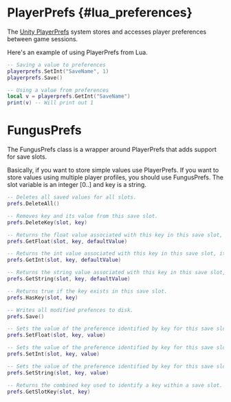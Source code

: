 # PlayerPrefs {#lua_preferences}

The [Unity PlayerPrefs](http://docs.unity3d.com/ScriptReference/PlayerPrefs.html) system stores and accesses player preferences between game sessions.

Here's an example of using PlayerPrefs from Lua.

```lua
-- Saving a value to preferences
playerprefs.SetInt("SaveName", 1)
playerprefs.Save()

-- Using a value from preferences
local v = playerprefs.GetInt("SaveName")
print(v) -- Will print out 1
```

# FungusPrefs

The FungusPrefs class is a wrapper around PlayerPrefs that adds support for save slots. 

Basically, if you want to store simple values use PlayerPrefs. If you want to store values using multiple player profiles, you should use FungusPrefs. The slot variable is an integer [0..] and key is a string.

```lua
-- Deletes all saved values for all slots.
prefs.DeleteAll()

-- Removes key and its value from this save slot.
prefs.DeleteKey(slot, key)

-- Returns the float value associated with this key in this save slot, it it exists.
prefs.GetFloat(slot, key, defaultValue)

-- Returns the int value associated with this key in this save slot, it it exists.
prefs.GetInt(slot, key, defaultValue)

-- Returns the string value associated with this key in this save slot, it it exists.
prefs.GetString(slot, key, defaultValue)

-- Returns true if the key exists in this save slot.
prefs.HasKey(slot, key)

-- Writes all modified prefences to disk.
prefs.Save()

-- Sets the value of the preference identified by key for this save slot.
prefs.SetFloat(slot, key, value)

-- Sets the value of the preference identified by key for this save slot.
prefs.SetInt(slot, key, value)

-- Sets the value of the preference identified by key for this save slot.
prefs.SetString(slot, key, value)

-- Returns the combined key used to identify a key within a save slot.
prefs.GetSlotKey(slot, key)
```
